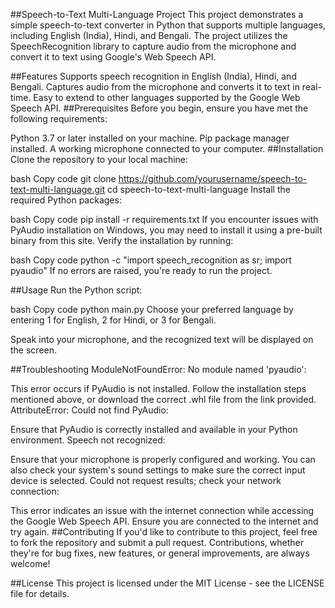 ##Speech-to-Text Multi-Language Project
This project demonstrates a simple speech-to-text converter in Python that supports multiple languages, including English (India), Hindi, and Bengali. The project utilizes the SpeechRecognition library to capture audio from the microphone and convert it to text using Google's Web Speech API.

##Features
Supports speech recognition in English (India), Hindi, and Bengali.
Captures audio from the microphone and converts it to text in real-time.
Easy to extend to other languages supported by the Google Web Speech API.
##Prerequisites
Before you begin, ensure you have met the following requirements:

Python 3.7 or later installed on your machine.
Pip package manager installed.
A working microphone connected to your computer.
##Installation
Clone the repository to your local machine:

bash
Copy code
git clone https://github.com/yourusername/speech-to-text-multi-language.git
cd speech-to-text-multi-language
Install the required Python packages:

bash
Copy code
pip install -r requirements.txt
If you encounter issues with PyAudio installation on Windows, you may need to install it using a pre-built binary from this site.
Verify the installation by running:

bash
Copy code
python -c "import speech_recognition as sr; import pyaudio"
If no errors are raised, you're ready to run the project.

##Usage
Run the Python script:

bash
Copy code
python main.py
Choose your preferred language by entering 1 for English, 2 for Hindi, or 3 for Bengali.

Speak into your microphone, and the recognized text will be displayed on the screen.

##Troubleshooting
ModuleNotFoundError: No module named 'pyaudio':

This error occurs if PyAudio is not installed. Follow the installation steps mentioned above, or download the correct .whl file from the link provided.
AttributeError: Could not find PyAudio:

Ensure that PyAudio is correctly installed and available in your Python environment.
Speech not recognized:

Ensure that your microphone is properly configured and working. You can also check your system's sound settings to make sure the correct input device is selected.
Could not request results; check your network connection:

This error indicates an issue with the internet connection while accessing the Google Web Speech API. Ensure you are connected to the internet and try again.
##Contributing
If you'd like to contribute to this project, feel free to fork the repository and submit a pull request. Contributions, whether they're for bug fixes, new features, or general improvements, are always welcome!

##License
This project is licensed under the MIT License - see the LICENSE file for details.

